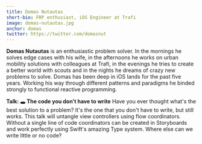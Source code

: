 ```yaml
---
title: Domas Nutautas
short-bio: FRP enthusiast, iOS Engineer at Trafi
image: domas-nutautas.jpg
anchor: domas
twitter: https://twitter.com/domasnut
---
```


**Domas Nutautas** is an enthusiastic problem solver. In the mornings he solves edge cases with his wife, in the afternoons he works on urban mobility solutions with colleagues at Trafi, in the evenings he tries to create a better world with scouts and in the nights he dreams of crazy new problems to solve. Domas has been deep in iOS lands for the past five years. Working his way through different patterns and paradigms he binded strongly to functional reactive programming. 

**Talk: 🕳 The code you don’t have to write**
Have you ever thought what's the best solution to a problem? It's the one that you don't have to write, but still works. This talk will untangle view controllers using flow coordinators. Without a single line of code coordinators can be created in Storyboards and work perfectly using Swift's amazing Type system. Where else can we write little or no code?
